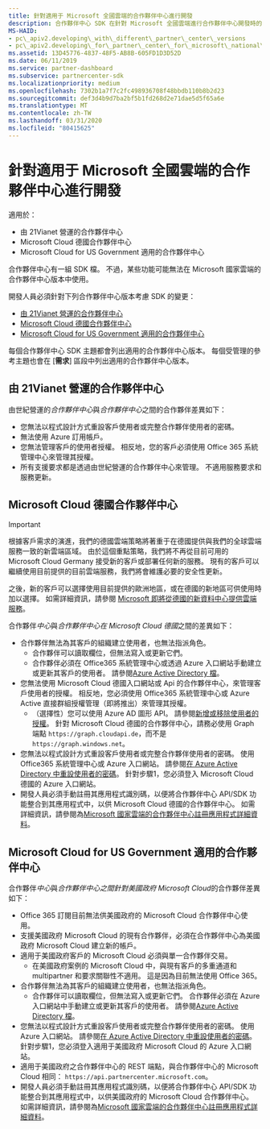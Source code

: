 ```yaml
---
title: 針對適用于 Microsoft 全國雲端的合作夥伴中心進行開發
description: 合作夥伴中心 SDK 在針對 Microsoft 全國雲端進行合作夥伴中心開發時的差異。
MS-HAID:
- pc\_apiv2.developing\_with\_different\_partner\_center\_versions
- pc\_apiv2.developing\_for\_partner\_center\_for\_microsoft\_national\_cloud
ms.assetid: 13D45776-4837-48F5-AB8B-605FD1D3D52D
ms.date: 06/11/2019
ms.service: partner-dashboard
ms.subservice: partnercenter-sdk
ms.localizationpriority: medium
ms.openlocfilehash: 7302b1a7f7c2fc498936708f48bbdb110b8b2d23
ms.sourcegitcommit: def3d4b9d7ba2bf5b1fd268d2e71dae5d5f65a6e
ms.translationtype: MT
ms.contentlocale: zh-TW
ms.lasthandoff: 03/31/2020
ms.locfileid: "80415625"
---
```

# <a name="developing-for-partner-center-for-microsoft-national-clouds"></a>針對適用于 Microsoft 全國雲端的合作夥伴中心進行開發

適用於：

- 由 21Vianet 營運的合作夥伴中心
- Microsoft Cloud 德國合作夥伴中心
- Microsoft Cloud for US Government 適用的合作夥伴中心

合作夥伴中心有一組 SDK 檔。 不過，某些功能可能無法在 Microsoft 國家雲端的合作夥伴中心版本中使用。

開發人員必須針對下列合作夥伴中心版本考慮 SDK 的變更：

- [由 21Vianet 營運的合作夥伴中心](#partner-center-operated-by-21vianet)
- [Microsoft Cloud 德國合作夥伴中心](#partner-center-for-microsoft-cloud-germany)
- [Microsoft Cloud for US Government 適用的合作夥伴中心](#partner-center-for-microsoft-cloud-for-us-government)

每個合作夥伴中心 SDK 主題都會列出適用的合作夥伴中心版本。 每個受管理的參考主題也會在 [**需求**] 區段中列出適用的合作夥伴中心版本。

## <a name="partner-center-operated-by-21vianet"></a>由 21Vianet 營運的合作夥伴中心

由世紀營運的*合作夥伴中心*與*合作夥伴中心*之間的合作夥伴差異如下：

- 您無法以程式設計方式重設客戶使用者或完整合作夥伴使用者的密碼。
- 無法使用 Azure 訂用帳戶。
- 您無法管理客戶的使用者授權。 相反地，您的客戶必須使用 Office 365 系統管理中心來管理其授權。
- 所有支援要求都是透過由世紀營運的合作夥伴中心來管理。 不適用服務要求和服務更新。

## <a name="partner-center-for-microsoft-cloud-germany"></a>Microsoft Cloud 德國合作夥伴中心

> [!IMPORTANT]
> 根據客戶需求的演進，我們的德國雲端策略將著重于在德國提供與我們的全球雲端服務一致的新雲端區域。 由於這個重點策略，我們將不再從目前可用的 Microsoft Cloud Germany 接受新的客戶或部署任何新的服務。 現有的客戶可以繼續使用目前提供的目前雲端服務，我們將會維護必要的安全性更新。
>
> 之後，新的客戶可以選擇使用目前提供的歐洲地區，或在德國的新地區可供使用時加以選擇。 如需詳細資訊，請參閱 [Microsoft 即將從德國的新資料中心提供雲端服務](https://news.microsoft.com/europe/2018/08/31/microsoft-to-deliver-cloud-services-from-new-datacentres-in-germany-in-2019-to-meet-evolving-customer-needs/)。

合作夥伴*中心*與*合作夥伴中心在 Microsoft Cloud 德國*之間的差異如下：

- 合作夥伴無法為其客戶的組織建立使用者，也無法指派角色。
  - 合作夥伴可以讀取欄位，但無法寫入或更新它們。
  - 合作夥伴必須在 Office365 系統管理中心或透過 Azure 入口網站手動建立或更新其客戶的使用者。 請參閱[Azure Active Directory 檔](https://docs.microsoft.com/azure/active-directory/)。
- 您無法使用 Microsoft Cloud 德國入口網站或 Api 的合作夥伴中心，來管理客戶使用者的授權。 相反地，您必須使用 Office365 系統管理中心或 Azure Active 直接群組授權管理（即將推出）來管理其授權。
  - （選擇性）您可以使用 Azure AD 圖形 API。 請參閱[新增或移除使用者的授權](https://msdn.microsoft.com/library/azure/ad/graph/api/functions-and-actions#assignLicense)。 針對 Microsoft Cloud 德國的合作夥伴中心，請務必使用 Graph 端點 `https://graph.cloudapi.de`，而不是 `https://graph.windows.net`。
- 您無法以程式設計方式重設客戶使用者或完整合作夥伴使用者的密碼。 使用 Office365 系統管理中心或 Azure 入口網站。 請參閱[在 Azure Active Directory 中重設使用者的密碼](https://azure.microsoft.com/documentation/articles/active-directory-users-reset-password-azure-portal/)。 針對步驟1，您必須登入 Microsoft Cloud 德國的 Azure 入口網站。
- 開發人員必須手動註冊其應用程式識別碼，以便將合作夥伴中心 API/SDK 功能整合到其應用程式中，以供 Microsoft Cloud 德國的合作夥伴中心。 如需詳細資訊，請參閱為[Microsoft 國家雲端的合作夥伴中心註冊應用程式詳細資料](https://docs.microsoft.com/partner-center/develop/create-apps-for-partner-center-for-microsoft-national-clouds)。

## <a name="partner-center-for-microsoft-cloud-for-us-government"></a>Microsoft Cloud for US Government 適用的合作夥伴中心

合作夥伴*中心*與*合作夥伴中心之間針對美國政府 Microsoft Cloud*的合作夥伴差異如下：

- Office 365 訂閱目前無法供美國政府的 Microsoft Cloud 合作夥伴中心使用。
- 支援美國政府 Microsoft Cloud 的現有合作夥伴，必須在合作夥伴中心為美國政府 Microsoft Cloud 建立新的帳戶。
- 適用于美國政府客戶的 Microsoft Cloud 必須與單一合作夥伴交易。
  - 在美國政府案例的 Microsoft Cloud 中，與現有客戶的多重通道和 multipartner 和要求關聯性不適用。 這是因為目前無法使用 Office 365。
- 合作夥伴無法為其客戶的組織建立使用者，也無法指派角色。
  - 合作夥伴可以讀取欄位，但無法寫入或更新它們。 合作夥伴必須在 Azure 入口網站中手動建立或更新其客戶的使用者。 請參閱[Azure Active Directory 檔](https://docs.microsoft.com/azure/active-directory/)。
- 您無法以程式設計方式重設客戶使用者或完整合作夥伴使用者的密碼。 使用 Azure 入口網站。 請參閱[在 Azure Active Directory 中重設使用者的密碼](https://docs.microsoft.com/azure/active-directory/active-directory-users-reset-password-azure-portal)。 針對步驟1，您必須登入適用于美國政府 Microsoft Cloud 的 Azure 入口網站。
- 適用于美國政府之合作夥伴中心的 REST 端點，與合作夥伴中心的 Microsoft Cloud 相同： `https://api.partnercenter.microsoft.com`。
- 開發人員必須手動註冊其應用程式識別碼，以便將合作夥伴中心 API/SDK 功能整合到其應用程式中，以供美國政府的 Microsoft Cloud 合作夥伴中心。 如需詳細資訊，請參閱為[Microsoft 國家雲端的合作夥伴中心註冊應用程式詳細資料](https://docs.microsoft.com/partner-center/develop/create-apps-for-partner-center-for-microsoft-national-clouds)。
